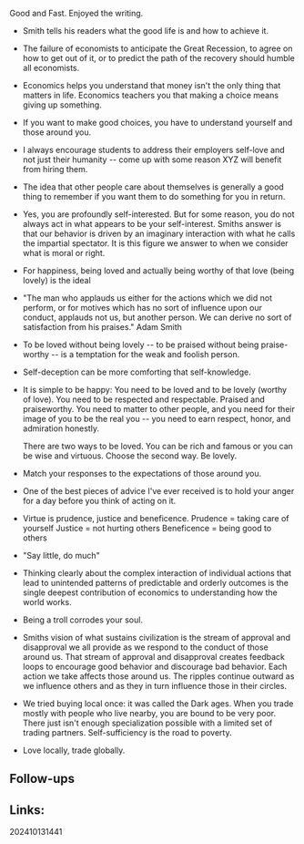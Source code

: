 Good and Fast.  Enjoyed the writing.

- Smith tells his readers what the good life is and how to achieve it. 

- The failure of economists to anticipate the Great Recession, to agree on how to get out of it, or to predict the path of the recovery should humble all economists.

- Economics helps you understand that money isn't the only thing that matters in life. 
  Economics teachers you that making a choice means giving up something.
  
- If you want to make good choices, you have to understand yourself and those around you.

- I always encourage students to address their employers self-love and not just their humanity -- come up with some reason XYZ will benefit from hiring them.

- The idea that other people care about themselves is generally a good thing to remember if you want them to do something for you in return.

- Yes, you are profoundly self-interested. But for some reason, you do not always act in what appears to be your self-interest.
  Smiths answer is that our behavior is driven by an imaginary interaction with what he calls the impartial spectator. 
  It is this figure we answer to when we consider what is moral or right.

- For happiness, being loved and actually being worthy of that love (being lovely) is the ideal

- "The man who applauds us either for the actions which we did not perform, or for motives which has no sort of influence upon our conduct, applauds not us, but another person. 
  We can derive no sort of satisfaction from his praises."  Adam Smith
  
- To be loved without being lovely -- to be praised without being praise-worthy -- is a temptation for the weak and foolish person.

- Self-deception can be more comforting that self-knowledge.

- It is simple to be happy: You need to be loved and to be lovely (worthy of love). 
  You need to be respected and respectable.  Praised and praiseworthy.
  You need to matter to other people, and you need for their image of you to be the real you -- you need to earn respect, honor, and admiration honestly.
  
  There are two ways to be loved. 
  You can be rich and famous or you can be wise and virtuous. 
  Choose the second way. Be lovely. 
  
- Match your responses to the expectations of those around you.

- One of the best pieces of advice I've ever received is to hold your anger for a day before you think of acting on it.

- Virtue is prudence, justice and beneficence. 
   Prudence = taking care of yourself
   Justice = not hurting others
   Beneficence = being good to others
   
- "Say little, do much"

- Thinking clearly about the complex interaction of individual actions that lead to unintended patterns of predictable and orderly outcomes is the single deepest contribution of economics to understanding how the world works. 

- Being a troll corrodes your soul.

- Smiths vision of what sustains civilization is the stream of approval and disapproval we all provide as we respond to the conduct of those around us. 
  That stream of approval and disapproval creates feedback loops to encourage good behavior and discourage bad behavior. 
  Each action we take affects those around us. 
  The ripples continue outward as we influence others and as they in turn influence those in their circles.
  
- We tried buying local once: it was called the Dark ages. 
  When you trade mostly with people who live nearby, you are bound to be very poor.
  There just isn't enough specialization possible with a limited set of trading partners. 
  Self-sufficiency is the road to poverty.
  
- Love locally, trade globally.


## Follow-ups


## Links: 



202410131441
